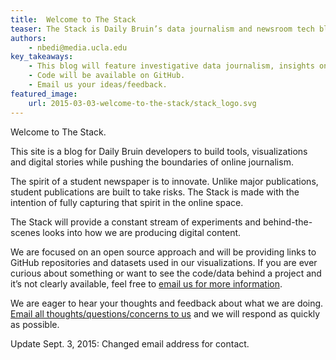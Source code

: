 ```yaml
---
title:  Welcome to The Stack
teaser: The Stack is Daily Bruin’s data journalism and newsroom tech blog
authors:
    - nbedi@media.ucla.edu
key_takeaways:
    - This blog will feature investigative data journalism, insights on technology and practical data analysis and visualizations related to UCLA life.
    - Code will be available on GitHub.
    - Email us your ideas/feedback.
featured_image:
    url: 2015-03-03-welcome-to-the-stack/stack_logo.svg
---
```

Welcome to The Stack.

This site is a blog for Daily Bruin developers to build tools, visualizations and digital stories while pushing the boundaries of online journalism.

The spirit of a student newspaper is to innovate. Unlike major publications, student publications are built to take risks. The Stack is made with the intention of fully capturing that spirit in the online space.

The Stack will provide a constant stream of experiments and behind-the-scenes looks into how we are producing digital content.

We are focused on an open source approach and will be providing links to GitHub repositories and datasets used in our visualizations. If you are ever curious about something or want to see the code/data behind a project and it’s not clearly available, feel free to [email us for more information](mailto:online@media.ucla.edu).

We are eager to hear your thoughts and feedback about what we are doing. [Email all thoughts/questions/concerns to us](mailto:online@media.ucla.edu) and we will respond as quickly as possible.

<p class="correction">Update Sept. 3, 2015: Changed email address for contact.</p>
